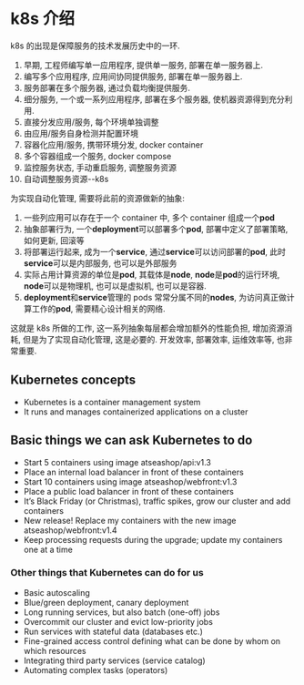 # k8s 介绍

k8s 的出现是保障服务的技术发展历史中的一环.

1. 早期, 工程师编写单一应用程序, 提供单一服务, 部署在单一服务器上.
1. 编写多个应用程序, 应用间协同提供服务, 部署在单一服务器上.
1. 服务部署在多个服务器, 通过负载均衡提供服务.
1. 细分服务, 一个或一系列应用程序, 部署在多个服务器, 使机器资源得到充分利用.
1. 直接分发应用/服务, 每个环境单独调整
1. 由应用/服务自身检测并配置环境
1. 容器化应用/服务, 携带环境分发, docker container
1. 多个容器组成一个服务, docker compose
1. 监控服务状态, 手动重启服务, 调整服务资源
1. 自动调整服务资源--k8s

为实现自动化管理, 需要将此前的资源做新的抽象:

1. 一些列应用可以存在于一个 container 中, 多个 container 组成一个**pod**
1. 抽象部署行为, 一个**deployment**可以部署多个**pod**, 部署中定义了部署策略, 如何更新, 回滚等
1. 将部署运行起来, 成为一个**service**, 通过**service**可以访问部署的**pod**, 此时**service**可以是内部服务, 也可以是外部服务
1. 实际占用计算资源的单位是**pod**, 其载体是**node**, **node**是**pod**的运行环境, **node**可以是物理机, 也可以是虚拟机, 也可以是容器.
1. **deployment**和**service**管理的 pods 常常分属不同的**nodes**, 为访问真正做计算工作的**pod**, 需要精心设计相关的网络.

这就是 k8s 所做的工作, 这一系列抽象每层都会增加额外的性能负担, 增加资源消耗, 但是为了实现自动化管理, 这是必要的. 开发效率, 部署效率, 运维效率等, 也非常重要.

## Kubernetes concepts

- Kubernetes is a container management system
- It runs and manages containerized applications on a cluster

## Basic things we can ask Kubernetes to do

- Start 5 containers using image atseashop/api:v1.3
- Place an internal load balancer in front of these containers
- Start 10 containers using image atseashop/webfront:v1.3
- Place a public load balancer in front of these containers
- It’s Black Friday (or Christmas), traffic spikes, grow our cluster and add containers
- New release! Replace my containers with the new image atseashop/webfront:v1.4
- Keep processing requests during the upgrade; update my containers one at a time

### Other things that Kubernetes can do for us

- Basic autoscaling
- Blue/green deployment, canary deployment
- Long running services, but also batch (one-off) jobs
- Overcommit our cluster and evict low-priority jobs
- Run services with stateful data (databases etc.)
- Fine-grained access control defining what can be done by whom on which resources
- Integrating third party services (service catalog)
- Automating complex tasks (operators)
